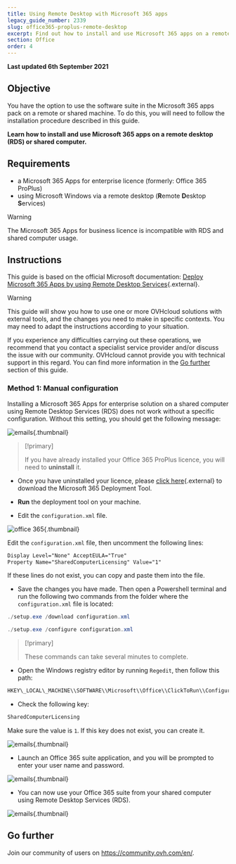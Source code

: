 ```yaml
---
title: Using Remote Desktop with Microsoft 365 apps
legacy_guide_number: 2339
slug: office365-proplus-remote-desktop
excerpt: Find out how to install and use Microsoft 365 apps on a remote desktop (RDS) or shared computer
section: Office
order: 4
---
```


**Last updated 6th September 2021**

## Objective

You have the option to use the software suite in the Microsoft 365 apps pack on a remote or shared machine. To do this, you will need to follow the installation procedure described in this guide.

**Learn how to install and use Microsoft 365 apps on a remote desktop (RDS) or shared computer.**

## Requirements

- a Microsoft 365 Apps for enterprise licence (formerly: Office 365 ProPlus)
- using Microsoft Windows via a remote desktop (**R**emote **D**esktop **S**ervices)

> [!warning]
>
> The Microsoft 365 Apps for business licence is incompatible with RDS and shared computer usage.
> 

## Instructions

This guide is based on the official Microsoft documentation: [Deploy Microsoft 365 Apps by using Remote Desktop Services](https://docs.microsoft.com/en-gb/deployoffice/deploy-microsoft-365-apps-remote-desktop-services){.external}.

> [!warning]
> This guide will show you how to use one or more OVHcloud solutions with external tools, and the changes you need to make in specific contexts. You may need to adapt the instructions according to your situation.
>
> If you experience any difficulties carrying out these operations, we recommend that you contact a specialist service provider and/or discuss the issue with our community. OVHcloud cannot provide you with technical support in this regard. You can find more information in the [Go further](#gofurther) section of this guide.
>

### Method 1: Manual configuration

Installing a Microsoft 365 Apps for enterprise solution on a shared computer using Remote Desktop Services (RDS) does not work without a specific configuration. Without this setting, you should get the following message:

![emails](images/4717.png){.thumbnail}

> [!primary]
>
> If you have already installed your Office 365 ProPlus licence, you will need to **uninstall** it.
>

- Once you have uninstalled your licence, please [click here](https://www.microsoft.com/en-gb/download/details.aspx?id=49117){.external} to download the Microsoft 365 Deployment Tool.


- **Run** the deployment tool on your machine.


- Edit the `configuration.xml` file.

![office 365](images/4720.png){.thumbnail}

Edit the `configuration.xml` file, then uncomment the following lines:

```xml
Display Level="None" AcceptEULA="True"
Property Name="SharedComputerLicensing" Value="1"
```

If these lines do not exist, you can copy and paste them into the file.

- Save the changes you have made. Then open a Powershell terminal and run the following two commands from the folder where the `configuration.xml` file is located:

```powershell
./setup.exe /download configuration.xml
```

```powershell
./setup.exe /configure configuration.xml
```

> [!primary]
>
> These commands can take several minutes to complete.

- Open the Windows registry editor by running `Regedit`, then follow this path:

```powershell
HKEY\_LOCAL\_MACHINE\\SOFTWARE\\Microsoft\\Office\\ClickToRun\\Configuration
```

- Check the following key:

```powershell
SharedComputerLicensing
```

Make sure the value is `1`. If this key does not exist, you can create it.

![emails](images/4723.png){.thumbnail}

- Launch an Office 365 suite application, and you will be prompted to enter your user name and password.

![emails](images/4724.png){.thumbnail}

- You can now use your Office 365 suite from your shared computer using Remote Desktop Services (RDS).

![emails](images/4726.png){.thumbnail}


## Go further <a name="gofurther"></a>

Join our community of users on <https://community.ovh.com/en/>.
